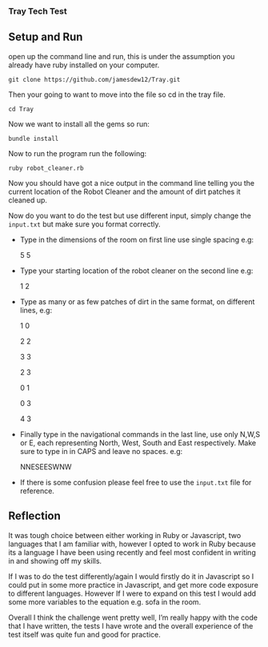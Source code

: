### Tray Tech Test
## Setup and Run
open up the command line and run, this is under the assumption you already have ruby installed on your computer.

``git clone https://github.com/jamesdew12/Tray.git``

Then your going to want to move into the file so cd in the tray file.

``cd Tray``

Now we want to install all the gems so run:

``bundle install``

Now to run the program run the following:

``ruby robot_cleaner.rb``

Now you should have got a nice output in the command line telling you the current location of the Robot Cleaner and the amount of dirt patches it cleaned up.

Now do you want to do the test but use different input, simply change the ``input.txt`` but make sure you format correctly.
- Type in the dimensions of the room on first line use single spacing e.g:

  5 5
- Type your starting location of the robot cleaner on the second line e.g:

  1 2
- Type as many or as few patches of dirt in the same format, on different lines, e.g:

  1 0

  2 2

  3 3

  2 3

  0 1

  0 3

  4 3
- Finally type in the navigational commands in the last line, use only N,W,S or E, each representing North, West, South and East respectively. Make sure to type in in CAPS and leave no spaces. e.g:

  NNESEESWNW

- If there is some confusion please feel free to use the ``input.txt`` file for reference.

## Reflection
It was tough choice between either working in Ruby or Javascript, two languages that I am familiar with, however I opted to work in Ruby because its a language I have been using recently and feel most confident in writing in and showing off my skills.

If I was to do the test differently/again I would firstly do it in Javascript so I could put in some more practice in Javascript, and get more code exposure to different languages. However If I were to expand on this test I would add some more variables to the equation e.g. sofa in the room.

Overall I think the challenge went pretty well, I’m really happy with the code that I have written, the tests I have wrote and the overall experience of the test itself was quite fun and good for practice.
